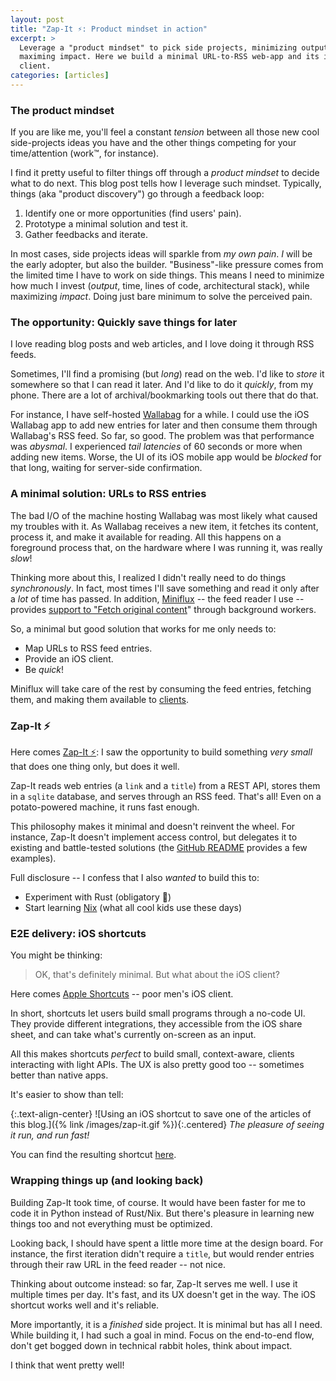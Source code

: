 ```yaml
---
layout: post
title: "Zap-It ⚡: Product mindset in action"
excerpt: >
  Leverage a "product mindset" to pick side projects, minimizing output and
  maximing impact. Here we build a minimal URL-to-RSS web-app and its iOS
  client.
categories: [articles]
---
```


### The product mindset

If you are like me, you'll feel a constant _tension_ between all those new cool
side-projects ideas you have and the other things competing for your
time/attention (work™, for instance).

I find it pretty useful to filter things off through a _product mindset_ to
decide what to do next. This blog post tells how I leverage such mindset.
Typically, things (aka "product discovery") go through a feedback loop:

1. Identify one or more opportunities (find users' pain).
1. Prototype a minimal solution and test it.
1. Gather feedbacks and iterate.

In most cases, side projects ideas will sparkle from _my own pain_. _I_ will be
the early adopter, but also the builder. "Business"-like pressure comes from the
limited time I have to work on side things. This means I need to minimize how
much I invest (_output_, time, lines of code, architectural stack), while
maximizing _impact_. Doing just bare minimum to solve the perceived pain.

### The opportunity: Quickly save things for later

I love reading blog posts and web articles, and I love doing it through RSS
feeds.

Sometimes, I'll find a promising (but _long_) read on the web. I'd like to
_store_ it somewhere so that I can read it later. And I'd like to do it
_quickly_, from my phone. There are a lot of archival/bookmarking tools out
there that do that.

For instance, I have self-hosted [Wallabag](https://www.wallabag.it/en) for a
while. I could use the iOS Wallabag app to add new entries for later and then
consume them through Wallabag's RSS feed. So far, so good. The problem was that
performance was _abysmal_. I experienced _tail latencies_ of 60 seconds or more
when adding new items. Worse, the UI of its iOS mobile app would be _blocked_
for that long, waiting for server-side confirmation.

### A minimal solution: URLs to RSS entries

The bad I/O of the machine hosting Wallabag was most likely what caused my
troubles with it. As Wallabag receives a new item, it fetches its content,
process it, and make it available for reading. All this happens on a foreground
process that, on the hardware where I was running it, was really _slow_!

Thinking more about this, I realized I didn't really need to do things
_synchronously_. In fact, most times I'll save something and read it only after
a _lot_ of time has passed. In addition, [Miniflux](https://miniflux.app) -- the
feed reader I use -- provides [support to "Fetch original
content](https://miniflux.app/features.html#content-manipulation)" through
background workers.

So, a minimal but good solution that works for me only needs to:

- Map URLs to RSS feed entries.
- Provide an iOS client.
- Be _quick_!

Miniflux will take care of the rest by consuming the feed entries, fetching
them, and making them available to [clients](https://reederapp.com).

### Zap-It ⚡

Here comes [Zap-It ⚡](https://github.com/aldur/zap-it): I saw the opportunity
to build something _very small_ that does one thing only, but does it well.

Zap-It reads web entries (a `link` and a `title`) from a REST API, stores
them in a `sqlite` database, and serves through an RSS feed. That's all! Even on
a potato-powered machine, it runs fast enough.

This philosophy makes it minimal and doesn't reinvent the wheel. For instance,
Zap-It doesn't implement access control, but delegates it to existing and
battle-tested solutions (the [GitHub README](https://github.com/aldur/zap-it)
provides a few examples).

Full disclosure -- I confess that I also _wanted_ to build this to:

- Experiment with Rust (obligatory 🦀)
- Start learning [Nix](https://nixos.org) (what all cool kids use these days)

### E2E delivery: iOS shortcuts

You might be thinking:

> OK, that's definitely minimal. But what about the iOS client?

Here comes [Apple
Shortcuts](https://support.apple.com/en-gb/guide/shortcuts/welcome/ios) -- poor
men's iOS client.

In short, shortcuts let users build small programs through a no-code UI. They
provide different integrations, they accessible from the iOS share sheet, and
can take what's currently on-screen as an input.

All this makes shortcuts _perfect_ to build small, context-aware, clients
interacting with light APIs. The UX is also pretty good too -- sometimes better
than native apps.

It's easier to show than tell:

{:.text-align-center}
![Using an iOS shortcut to save one of the articles of this blog.]({% link
/images/zap-it.gif %}){:.centered}
*The pleasure of seeing it run, and run fast!*

You can find the resulting shortcut
[here](https://www.icloud.com/shortcuts/83d641e49edc41858210d87f4eca6c33).

### Wrapping things up (and looking back)

Building Zap-It took time, of course. It would have been faster for me to code
it in Python instead of Rust/Nix. But there's pleasure in learning new things
too and not everything must be optimized.

Looking back, I should have spent a little more time at the design board.
For instance, the first iteration didn't require a `title`, but would render
entries through their raw URL in the feed reader -- not nice.

Thinking about outcome instead: so far, Zap-It serves me well. I use it multiple
times per day. It's fast, and its UX doesn't get in the way. The iOS shortcut
works well and it's reliable.

More importantly, it is a _finished_ side project. It is minimal but has all I
need. While building it, I had such a goal in mind. Focus on the end-to-end
flow, don't get bogged down in technical rabbit holes, think about impact.

I think that went pretty well!
